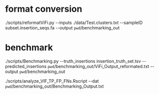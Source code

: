 # format conversion
    
./scripts/reformatViFi.py --inputs ./data/Test.clusters.txt --sampleID subset.insertion_seqs.fa  --output `pwd`/benchmarking_out

# benchmark

./scripts/Benchmarking.py  --truth_insertions insertion_truth_set.tsv  --predicted_insertions `pwd`/benchmarking_out/ViFi_Output_reformated.txt --output `pwd`/benchmarking_out


./scripts/analyze_VIF_TP_FP_FNs.Rscript  --dat `pwd`/benchmarking_out/Benchmarking_Output.txt

    
